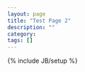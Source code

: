 ```yaml
---
layout: page
title: "Test Page 2"
description: ""
category: 
tags: []
---
```

{% include JB/setup %}
